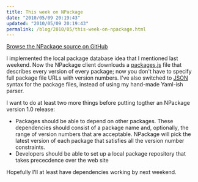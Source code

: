 ```yaml
---
title: This week on NPackage
date: "2010/05/09 20:19:43"
updated: "2010/05/09 20:19:43"
permalink: /blog/2010/05/this-week-on-npackage.html
---
```

[Browse the NPackage source on GitHub](http://github.com/timrobinson/NPackage)

I implemented the local package database idea that I mentioned last weekend. Now the NPackage client downloads a [packages.js](http://np.partario.com/packages.js) file that describes every version of every package; now you don't have to specify full package file URLs with version numbers. I've also switched to [JSON](http://en.wikipedia.org/wiki/JSON) syntax for the package files, instead of using my hand-made Yaml-ish parser.

I want to do at least two more things before putting togther an NPackage version 1.0 release:

 * Packages should be able to depend on other packages. These dependencies should consist of a package name and, optionally, the range of version numbers that are acceptable. NPackage will pick the latest version of each package that satisfies all the version number constraints.
 * Developers should be able to set up a local package repository that takes prececdence over the web site

Hopefully I'll at least have dependencies working by next weekend.
